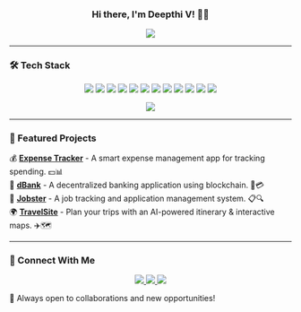### <div align="center">Hi there, I'm Deepthi V! 👋🚀</div>

<p align="center">
  <img src="https://readme-typing-svg.herokuapp.com?font=Fira+Code&size=22&pause=1000&center=true&vCenter=true&width=600&lines=3rd-year+AIML+%26+Web+Development+Enthusiast;Building+intelligent%2C+user-centric+solutions;Always+learning%2C+always+innovating!" />
</p>

---

### 🛠️ Tech Stack

<p align="center">
  <a href="#"><img src="https://img.shields.io/badge/Node.js-339933?style=for-the-badge&logo=node.js&logoColor=white" /></a>
  <a href="#"><img src="https://img.shields.io/badge/Express.js-000000?style=for-the-badge&logo=express&logoColor=white" /></a>
  <a href="#"><img src="https://img.shields.io/badge/MongoDB-47A248?style=for-the-badge&logo=mongodb&logoColor=white" /></a>
  <a href="#"><img src="https://img.shields.io/badge/MySQL-4479A1?style=for-the-badge&logo=mysql&logoColor=white" /></a>
  <a href="#"><img src="https://img.shields.io/badge/HTML5-E34F26?style=for-the-badge&logo=html5&logoColor=white" /></a>
  <a href="#"><img src="https://img.shields.io/badge/CSS3-1572B6?style=for-the-badge&logo=css3&logoColor=white" /></a>
  <a href="#"><img src="https://img.shields.io/badge/JavaScript-F7DF1E?style=for-the-badge&logo=javascript&logoColor=black" /></a>
  <a href="#"><img src="https://img.shields.io/badge/Python-3776AB?style=for-the-badge&logo=python&logoColor=white" /></a>
  <a href="#"><img src="https://img.shields.io/badge/Java-007396?style=for-the-badge&logo=java&logoColor=white" /></a>
  <a href="#"><img src="https://img.shields.io/badge/C-A8B9CC?style=for-the-badge&logo=c&logoColor=white" /></a>
  <a href="#"><img src="https://img.shields.io/badge/Microsoft%20Azure-0078D4?style=for-the-badge&logo=microsoft-azure&logoColor=white" /></a>
  <a href="#"><img src="https://img.shields.io/badge/Amazon%20AWS-232F3E?style=for-the-badge&logo=amazon-aws&logoColor=white" /></a>
</p>

<p align="center">
  <img src="https://readme-typing-svg.herokuapp.com?font=Fira+Code&size=18&pause=1000&center=true&vCenter=true&width=500&lines=Node.js+%7C+Express.js+%7C+MongoDB;MySQL+%7C+HTML+%7C+CSS+%7C+JavaScript;Python+%7C+Java+%7C+C+%7C+Azure+%7C+AWS" />
</p>

---

### 📌 Featured Projects

💰 **[Expense Tracker](https://github.com/deepthiv1221/expense-tracker)** - A smart expense management app for tracking spending. 💵📊  
🏦 **[dBank](https://github.com/deepthiv1221/DBank)** - A decentralized banking application using blockchain. 🏦💳  
💼 **[Jobster](https://github.com/deepthiv1221/Jobster-api)** - A job tracking and application management system. 📋🔍  
🌍 **[TravelSite](https://github.com/yourusername/travelsite)** - Plan your trips with an AI-powered itinerary & interactive maps. ✈️🗺️  

---

### 🤝 Connect With Me

<p align="center">
  <a href="https://linkedin.com/in/yourprofile">
    <img src="https://img.shields.io/badge/LinkedIn-0077B5?style=for-the-badge&logo=linkedin&logoColor=white" />
  </a>
  <a href="https://github.com/yourusername">
    <img src="https://img.shields.io/badge/GitHub-181717?style=for-the-badge&logo=github&logoColor=white" />
  </a>
  <a href="https://yourportfolio.com">
    <img src="https://img.shields.io/badge/Portfolio-000000?style=for-the-badge&logo=codepen&logoColor=white" />
  </a>
</p>

🚀 Always open to collaborations and new opportunities!

